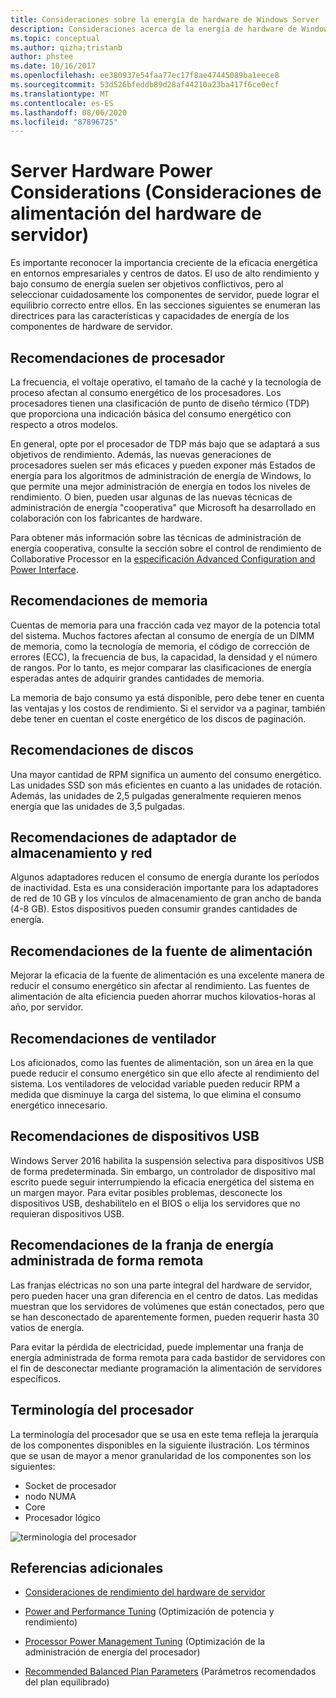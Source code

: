 ```yaml
---
title: Consideraciones sobre la energía de hardware de Windows Server
description: Consideraciones acerca de la energía de hardware de Windows Server.
ms.topic: conceptual
ms.author: qizha;tristanb
author: phstee
ms.date: 10/16/2017
ms.openlocfilehash: ee380937e54faa77ec17f8ae47445089ba1eece8
ms.sourcegitcommit: 53d526bfeddb89d28af44210a23ba417f6ce0ecf
ms.translationtype: MT
ms.contentlocale: es-ES
ms.lasthandoff: 08/06/2020
ms.locfileid: "87896725"
---
```

# <a name="server-hardware-power-considerations"></a>Server Hardware Power Considerations (Consideraciones de alimentación del hardware de servidor)

Es importante reconocer la importancia creciente de la eficacia energética en entornos empresariales y centros de datos. El uso de alto rendimiento y bajo consumo de energía suelen ser objetivos conflictivos, pero al seleccionar cuidadosamente los componentes de servidor, puede lograr el equilibrio correcto entre ellos. En las secciones siguientes se enumeran las directrices para las características y capacidades de energía de los componentes de hardware de servidor.

## <a name="processor-recommendations"></a>Recomendaciones de procesador

La frecuencia, el voltaje operativo, el tamaño de la caché y la tecnología de proceso afectan al consumo energético de los procesadores. Los procesadores tienen una clasificación de punto de diseño térmico (TDP) que proporciona una indicación básica del consumo energético con respecto a otros modelos.

En general, opte por el procesador de TDP más bajo que se adaptará a sus objetivos de rendimiento. Además, las nuevas generaciones de procesadores suelen ser más eficaces y pueden exponer más Estados de energía para los algoritmos de administración de energía de Windows, lo que permite una mejor administración de energía en todos los niveles de rendimiento. O bien, pueden usar algunas de las nuevas técnicas de administración de energía "cooperativa" que Microsoft ha desarrollado en colaboración con los fabricantes de hardware.

Para obtener más información sobre las técnicas de administración de energía cooperativa, consulte la sección sobre el control de rendimiento de Collaborative Processor en la [especificación Advanced Configuration and Power Interface](http://www.uefi.org/sites/default/files/resources/ACPI_5_1release.pdf).

## <a name="memory-recommendations"></a>Recomendaciones de memoria

Cuentas de memoria para una fracción cada vez mayor de la potencia total del sistema. Muchos factores afectan al consumo de energía de un DIMM de memoria, como la tecnología de memoria, el código de corrección de errores (ECC), la frecuencia de bus, la capacidad, la densidad y el número de rangos. Por lo tanto, es mejor comparar las clasificaciones de energía esperadas antes de adquirir grandes cantidades de memoria.

La memoria de bajo consumo ya está disponible, pero debe tener en cuenta las ventajas y los costos de rendimiento. Si el servidor va a paginar, también debe tener en cuentan el coste energético de los discos de paginación.

## <a name="disks-recommendations"></a>Recomendaciones de discos

Una mayor cantidad de RPM significa un aumento del consumo energético. Las unidades SSD son más eficientes en cuanto a las unidades de rotación. Además, las unidades de 2,5 pulgadas generalmente requieren menos energía que las unidades de 3,5 pulgadas.

## <a name="network-and-storage-adapter-recommendations"></a>Recomendaciones de adaptador de almacenamiento y red

Algunos adaptadores reducen el consumo de energía durante los períodos de inactividad. Esta es una consideración importante para los adaptadores de red de 10 GB y los vínculos de almacenamiento de gran ancho de banda (4-8 GB). Estos dispositivos pueden consumir grandes cantidades de energía.

## <a name="power-supply-recommendations"></a>Recomendaciones de la fuente de alimentación

Mejorar la eficacia de la fuente de alimentación es una excelente manera de reducir el consumo energético sin afectar al rendimiento. Las fuentes de alimentación de alta eficiencia pueden ahorrar muchos kilovatios-horas al año, por servidor.

## <a name="fan-recommendations"></a>Recomendaciones de ventilador

Los aficionados, como las fuentes de alimentación, son un área en la que puede reducir el consumo energético sin que ello afecte al rendimiento del sistema. Los ventiladores de velocidad variable pueden reducir RPM a medida que disminuye la carga del sistema, lo que elimina el consumo energético innecesario.

## <a name="usb-devices-recommendations"></a>Recomendaciones de dispositivos USB

Windows Server 2016 habilita la suspensión selectiva para dispositivos USB de forma predeterminada. Sin embargo, un controlador de dispositivo mal escrito puede seguir interrumpiendo la eficacia energética del sistema en un margen mayor. Para evitar posibles problemas, desconecte los dispositivos USB, deshabilítelo en el BIOS o elija los servidores que no requieran dispositivos USB.

## <a name="remotely-managed-power-strip-recommendations"></a>Recomendaciones de la franja de energía administrada de forma remota

Las franjas eléctricas no son una parte integral del hardware de servidor, pero pueden hacer una gran diferencia en el centro de datos. Las medidas muestran que los servidores de volúmenes que están conectados, pero que se han desconectado de aparentemente formen, pueden requerir hasta 30 vatios de energía.

Para evitar la pérdida de electricidad, puede implementar una franja de energía administrada de forma remota para cada bastidor de servidores con el fin de desconectar mediante programación la alimentación de servidores específicos.

## <a name="processor-terminology"></a>Terminología del procesador

La terminología del procesador que se usa en este tema refleja la jerarquía de los componentes disponibles en la siguiente ilustración. Los términos que se usan de mayor a menor granularidad de los componentes son los siguientes:

- Socket de procesador
- nodo NUMA
- Core
- Procesador lógico

![terminología del procesador](../media/perftune-guide-figure-1.png)

## <a name="additional-references"></a>Referencias adicionales

- [Consideraciones de rendimiento del hardware de servidor](index.md)

- [Power and Performance Tuning](power/power-performance-tuning.md) (Optimización de potencia y rendimiento)

- [Processor Power Management Tuning](power/processor-power-management-tuning.md) (Optimización de la administración de energía del procesador)

- [Recommended Balanced Plan Parameters](power/recommended-balanced-plan-parameters.md) (Parámetros recomendados del plan equilibrado)
